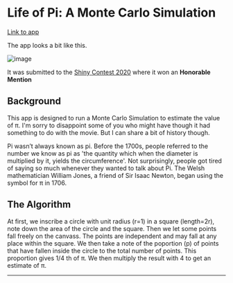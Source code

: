 # Life of Pi: A Monte Carlo Simulation

[Link to app](https://shahreyar-abeer.shinyapps.io/life_of_pi/)

The app looks a bit like this.

![image](https://user-images.githubusercontent.com/20732893/123016033-8b227a80-d3eb-11eb-955c-7fbf26331244.png)  


It was submitted to the [Shiny Contest 2020](https://blog.rstudio.com/2020/07/13/winners-of-the-2nd-shiny-contest/) where it won an **Honorable Mention**

## Background

This app is designed to run a Monte Carlo Simulation to estimate the value of π.
I'm sorry to disappoint some of you who might have though it had something to do with the movie.
But I can share a bit of history though.

Pi wasn’t always known as pi. Before the 1700s, people referred to the number we know as pi as
'the quantity which when the diameter is multiplied by it, yields the circumference'.
Not surprisingly, people got tired of saying so much whenever they wanted to talk about Pi.
The Welsh mathematician William Jones, a friend of Sir Isaac Newton, began using the symbol for π in 1706.


## The Algorithm
At first, we inscribe a circle with unit radius (r=1) in a square (length=2r),
note down the area of the circle and the square.
Then we let some points fall freely on the canvass.
The points are independent and may fall at any place within the square.
We then take a note of the poportion (p) of points that have fallen inside the circle to the total number of points.
This proportion gives 1/4 th of π. We then multiply the result with 4 to get an estimate of π.

***
